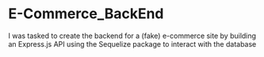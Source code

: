# E-Commerce_BackEnd
I was tasked to create the backend for a (fake) e-commerce site by building an Express.js API using the Sequelize package to interact with the database
